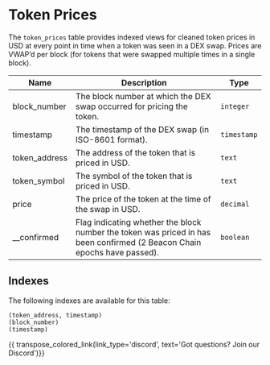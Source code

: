 # Token Prices

The `token_prices` table provides indexed views for cleaned token prices in USD at every point in time when a token was seen in a DEX swap. Prices are VWAP’d per block (for tokens that were swapped multiple times in a single block).

| Name                | Description                                                                 | Type        |
| --------- | --------- | --------------------------------------------------------------------------- |
| block_number | The block number at which the DEX swap occurred for pricing the token. | `integer` |
| timestamp | The timestamp of the DEX swap (in ISO-8601 format). | `timestamp` |
| token_address | The address of the token that is priced in USD. | `text` |
| token_symbol | The symbol of the token that is priced in USD. | `text` |
| price | The price of the token at the time of the swap in USD. | `decimal` |
| __confirmed | Flag indicating whether the block number the token was priced in has been confirmed (2 Beacon Chain epochs have passed). | `boolean` |

## Indexes
The following indexes are available for this table:

```
(token_address, timestamp)
(block_number)
(timestamp)
```

{{ transpose_colored_link(link_type='discord', text='Got questions?  Join our Discord')}}